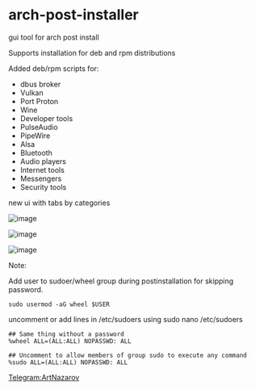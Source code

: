 # arch-post-installer
gui tool for arch post install

Supports installation for deb and rpm distributions

Added deb/rpm scripts for:

- dbus broker
- Vulkan
- Port Proton
- Wine
- Developer tools
- PulseAudio
- PipeWire
- Alsa
- Bluetooth
- Audio players
- Internet tools
- Messengers
- Security tools

new ui with tabs by categories 

![image](https://drive.google.com/uc?export=view&id=1vQ_zDkDlwFfrtRrmsdF9ZB8GzGp6ndN_)

![image](https://drive.google.com/uc?export=view&id=1yjQfSxm5H00DjZS6cUXVAYd9LX67ev-J)
 
![image](https://drive.google.com/uc?export=view&id=1LyGRqYd3rr_kMlznW2gQ35bK-nZ2kKTU)

Note:

Add user to sudoer/wheel group during postinstallation for skipping password.

```
sudo usermod -aG wheel $USER
```

uncomment or add lines in /etc/sudoers using sudo nano /etc/sudoers

```
## Same thing without a password
%wheel ALL=(ALL:ALL) NOPASSWD: ALL

## Uncomment to allow members of group sudo to execute any command
%sudo ALL=(ALL:ALL) NOPASSWD: ALL
```

[Telegram:ArtNazarov](https://telegram.me/ArtNazarov)
